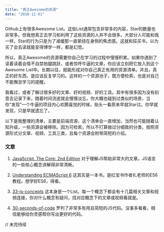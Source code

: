 ```yaml
---
title: "真正Awesome的资源"
date: "2018-12-01"
---
```


Github上有很多Awesome List。这些List通常包含非常多的内容，Star的数量也非常多。但我想真正去学习和利用了这些资源的人并不会很多。大部分人可能和我一样，Star的行为只是为了减缓那一直萦绕在身侧的焦虑感。这就和狂买书，以为买了会去读就能变得博学一样，都是幻觉。

所以，真正Awesome的资源需要你自己在学习的过程中慢慢积累。如果你遇到了读着读着会情不自禁拍腿跳跃，或者惊呼牛逼的文章，你应该立刻把它放入到这个Awesome List中。长期以往，就能形成对你自己真正有用的资源清单。并且，真正的好东西，是应该反复学习的。这样的一个资源池子，既方便检索，也是对自己不能懈怠学习的提醒。

我看过，或者了解过很多好的文章、好的视频、好的工具。其中有很多因为没有刻意去记录下来，随着时间流逝就会慢慢淡忘。你大概也碰到过类似的场景，当你“发现”一个牛逼的项目内心欢腾喜悦的时候，抬头一看原来早就Star过。你早就发现，只是早就遗忘了。

以下是我整理的清单，主要是前端资源，这个清单会一直增加，当然也可能随着认知升级，一些资源会被移除。因为可检索，所以不打算做过分细致的分类，按照资源形式分文章、视频、工具三类，且每个资源会附带简短的介绍。

### 文章

1. [JavaScript. The Core: 2nd Edition](http://dmitrysoshnikov.com/ecmascript/javascript-the-core-2nd-edition/) 
对于理解JS帮助非常大的文章。JS语言的一些核心概念讲解得非常清晰。

2. [Understanding ECMAScript 6](https://leanpub.com/understandinges6/read#leanpub-auto-introduction) 这其实是一本书。是红宝书作者扎老师的ES6教程。想学好ES6，得看。

3. [33-js-concepts](https://github.com/leonardomso/33-js-concepts) 这本身是一个List。每一个概念下都会有十几篇相关文章和视频连接，你对什么概念有疑问，找对应概念下的文章或视频看就是。

4. [30-seconds-of-code](https://github.com/30-seconds/30-seconds-of-code#deepclone) 罗列了非常多有用且简短的JS代码。没事多看看，相信能够给你灵感帮你写出更好的代码。

// 未完待续

